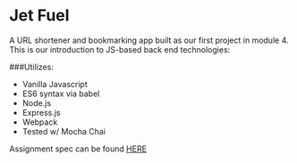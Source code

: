 # Jet Fuel

A URL shortener and bookmarking app built as our first project in module 4. This is our introduction to JS-based back end technologies:

###Utilizes:

* Vanilla Javascript
* ES6 syntax via babel
* Node.js
* Express.js
* Webpack
* Tested w/ Mocha Chai

Assignment spec can be found [HERE](http://frontend.turing.io/projects/jet-fuel.html)
